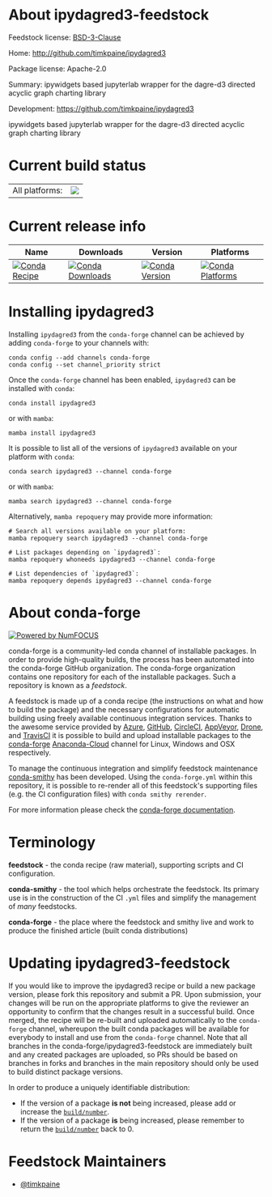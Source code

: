 About ipydagred3-feedstock
==========================

Feedstock license: [BSD-3-Clause](https://github.com/conda-forge/ipydagred3-feedstock/blob/main/LICENSE.txt)

Home: http://github.com/timkpaine/ipydagred3

Package license: Apache-2.0

Summary: ipywidgets based jupyterlab wrapper for the dagre-d3 directed acyclic graph charting library

Development: https://github.com/timkpaine/ipydagred3

ipywidgets based jupyterlab wrapper for the dagre-d3 directed acyclic graph charting library


Current build status
====================


<table><tr><td>All platforms:</td>
    <td>
      <a href="https://dev.azure.com/conda-forge/feedstock-builds/_build/latest?definitionId=9847&branchName=main">
        <img src="https://dev.azure.com/conda-forge/feedstock-builds/_apis/build/status/ipydagred3-feedstock?branchName=main">
      </a>
    </td>
  </tr>
</table>

Current release info
====================

| Name | Downloads | Version | Platforms |
| --- | --- | --- | --- |
| [![Conda Recipe](https://img.shields.io/badge/recipe-ipydagred3-green.svg)](https://anaconda.org/conda-forge/ipydagred3) | [![Conda Downloads](https://img.shields.io/conda/dn/conda-forge/ipydagred3.svg)](https://anaconda.org/conda-forge/ipydagred3) | [![Conda Version](https://img.shields.io/conda/vn/conda-forge/ipydagred3.svg)](https://anaconda.org/conda-forge/ipydagred3) | [![Conda Platforms](https://img.shields.io/conda/pn/conda-forge/ipydagred3.svg)](https://anaconda.org/conda-forge/ipydagred3) |

Installing ipydagred3
=====================

Installing `ipydagred3` from the `conda-forge` channel can be achieved by adding `conda-forge` to your channels with:

```
conda config --add channels conda-forge
conda config --set channel_priority strict
```

Once the `conda-forge` channel has been enabled, `ipydagred3` can be installed with `conda`:

```
conda install ipydagred3
```

or with `mamba`:

```
mamba install ipydagred3
```

It is possible to list all of the versions of `ipydagred3` available on your platform with `conda`:

```
conda search ipydagred3 --channel conda-forge
```

or with `mamba`:

```
mamba search ipydagred3 --channel conda-forge
```

Alternatively, `mamba repoquery` may provide more information:

```
# Search all versions available on your platform:
mamba repoquery search ipydagred3 --channel conda-forge

# List packages depending on `ipydagred3`:
mamba repoquery whoneeds ipydagred3 --channel conda-forge

# List dependencies of `ipydagred3`:
mamba repoquery depends ipydagred3 --channel conda-forge
```


About conda-forge
=================

[![Powered by
NumFOCUS](https://img.shields.io/badge/powered%20by-NumFOCUS-orange.svg?style=flat&colorA=E1523D&colorB=007D8A)](https://numfocus.org)

conda-forge is a community-led conda channel of installable packages.
In order to provide high-quality builds, the process has been automated into the
conda-forge GitHub organization. The conda-forge organization contains one repository
for each of the installable packages. Such a repository is known as a *feedstock*.

A feedstock is made up of a conda recipe (the instructions on what and how to build
the package) and the necessary configurations for automatic building using freely
available continuous integration services. Thanks to the awesome service provided by
[Azure](https://azure.microsoft.com/en-us/services/devops/), [GitHub](https://github.com/),
[CircleCI](https://circleci.com/), [AppVeyor](https://www.appveyor.com/),
[Drone](https://cloud.drone.io/welcome), and [TravisCI](https://travis-ci.com/)
it is possible to build and upload installable packages to the
[conda-forge](https://anaconda.org/conda-forge) [Anaconda-Cloud](https://anaconda.org/)
channel for Linux, Windows and OSX respectively.

To manage the continuous integration and simplify feedstock maintenance
[conda-smithy](https://github.com/conda-forge/conda-smithy) has been developed.
Using the ``conda-forge.yml`` within this repository, it is possible to re-render all of
this feedstock's supporting files (e.g. the CI configuration files) with ``conda smithy rerender``.

For more information please check the [conda-forge documentation](https://conda-forge.org/docs/).

Terminology
===========

**feedstock** - the conda recipe (raw material), supporting scripts and CI configuration.

**conda-smithy** - the tool which helps orchestrate the feedstock.
                   Its primary use is in the construction of the CI ``.yml`` files
                   and simplify the management of *many* feedstocks.

**conda-forge** - the place where the feedstock and smithy live and work to
                  produce the finished article (built conda distributions)


Updating ipydagred3-feedstock
=============================

If you would like to improve the ipydagred3 recipe or build a new
package version, please fork this repository and submit a PR. Upon submission,
your changes will be run on the appropriate platforms to give the reviewer an
opportunity to confirm that the changes result in a successful build. Once
merged, the recipe will be re-built and uploaded automatically to the
`conda-forge` channel, whereupon the built conda packages will be available for
everybody to install and use from the `conda-forge` channel.
Note that all branches in the conda-forge/ipydagred3-feedstock are
immediately built and any created packages are uploaded, so PRs should be based
on branches in forks and branches in the main repository should only be used to
build distinct package versions.

In order to produce a uniquely identifiable distribution:
 * If the version of a package **is not** being increased, please add or increase
   the [``build/number``](https://docs.conda.io/projects/conda-build/en/latest/resources/define-metadata.html#build-number-and-string).
 * If the version of a package **is** being increased, please remember to return
   the [``build/number``](https://docs.conda.io/projects/conda-build/en/latest/resources/define-metadata.html#build-number-and-string)
   back to 0.

Feedstock Maintainers
=====================

* [@timkpaine](https://github.com/timkpaine/)


